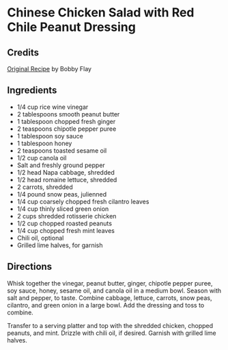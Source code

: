 # Chinese Chicken Salad with Red Chile Peanut Dressing 

<!-- BEGIN content -->

## Credits

[Original Recipe](http://www.foodnetwork.com/food/recipes/recipe/0,1977,FOOD_9936_27273,00.html "http://www.foodnetwork.com/food/recipes/recipe/0,1977,FOOD 9936 27273,00.html") by Bobby Flay

## Ingredients

- 1/4 cup rice wine vinegar 
- 2 tablespoons smooth peanut butter 
- 1 tablespoon chopped fresh ginger 
- 2 teaspoons chipotle pepper puree 
- 1 tablespoon soy sauce 
- 1 tablespoon honey 
- 2 teaspoons toasted sesame oil 
- 1/2 cup canola oil 
- Salt and freshly ground pepper 
- 1/2 head Napa cabbage, shredded 
- 1/2 head romaine lettuce, shredded 
- 2 carrots, shredded 
- 1/4 pound snow peas, julienned 
- 1/4 cup coarsely chopped fresh cilantro leaves 
- 1/4 cup thinly sliced green onion 
- 2 cups shredded rotisserie chicken 
- 1/2 cup chopped roasted peanuts 
- 1/4 cup chopped fresh mint leaves 
- Chili oil, optional 
- Grilled lime halves, for garnish

## Directions

Whisk together the vinegar, peanut butter, ginger, chipotle pepper puree, soy sauce, honey, sesame oil, and canola oil in a medium bowl. Season with salt and pepper, to taste. Combine cabbage, lettuce, carrots, snow peas, cilantro, and green onion in a large bowl. Add the dressing and toss to combine.   
  
 Transfer to a serving platter and top with the shredded chicken, chopped peanuts, and mint. Drizzle with chili oil, if desired. Garnish with grilled lime halves.

<!-- END content -->

